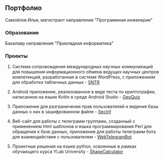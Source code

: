 ## Портфолио

Самойлов Илья, магистрант направления "Программная инженерия"


### Образование

Бакалавр направления "Прикладная информатика"


### Проекты

1. Система сопровождения международных научных коммуникаций для повышения информационного обмена ведущих научных центров компетенций, разработанная в системе WordPress, с приложением для обработки табличных данных - [SNTR](https://github.com/smylebifa/SNTR)

2. Android приложение, реализованное в виде теста по криптографии, написанное на языке Kotlin в среде Android Studio - [GeoQuiz](https://github.com/smylebifa/GeoQuiz)

3. Приложение для разграничения прав пользователей и ведения базы данных о них в зашифрованном файле - [SecInf](https://github.com/smylebifa/SecInf2)

4. Веб-сайт для работы с телеграмм группами, созданный с применением html шаблонов и языка программирования Perl для обращения к базе данных, приложение для работы телеграмм бота для взаимодействия с пользователем - 
[WebTelegramBot](https://github.com/smylebifa/WebTelegramBot)

5. Проектные решения на языке python, освоенные в рамках обучающего курса YLab University -
[ShapeCalculator](https://github.com/smylebifa/ShapeCalculator)